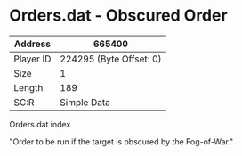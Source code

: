 
#  Orders.dat - Obscured Order
Address   | 665400
----------|-------------
Player ID | 224295 (Byte Offset: 0)
Size 	  | 1
Length 	  | 189
SC:R      | Simple Data

Orders.dat index
"Order to be run if the target is obscured by the Fog-of-War."
